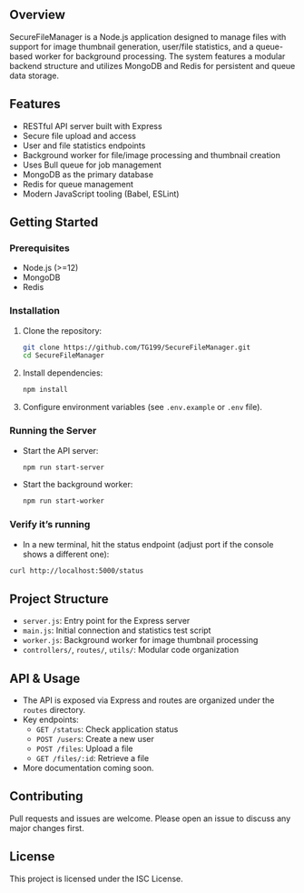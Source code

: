 ## Overview

SecureFileManager is a Node.js application designed to manage files with support for image thumbnail generation, user/file statistics, and a queue-based worker for background processing. The system features a modular backend structure and utilizes MongoDB and Redis for persistent and queue data storage.

## Features
- RESTful API server built with Express
- Secure file upload and access
- User and file statistics endpoints
- Background worker for file/image processing and thumbnail creation
- Uses Bull queue for job management
- MongoDB as the primary database
- Redis for queue management
- Modern JavaScript tooling (Babel, ESLint)

## Getting Started

### Prerequisites
- Node.js (>=12)
- MongoDB
- Redis

### Installation
1. Clone the repository:
   ```sh
   git clone https://github.com/TG199/SecureFileManager.git
   cd SecureFileManager
   ```
2. Install dependencies:
   ```sh
   npm install
   ```
3. Configure environment variables (see `.env.example` or `.env` file).

### Running the Server
- Start the API server:
  ```sh
  npm run start-server
  ```
- Start the background worker:
  ```sh
  npm run start-worker
  ```
### Verify it’s running
- In a new terminal, hit the status endpoint (adjust port if the console shows a different one):
```bash
curl http://localhost:5000/status
```
## Project Structure
- `server.js`: Entry point for the Express server
- `main.js`: Initial connection and statistics test script
- `worker.js`: Background worker for image thumbnail processing
- `controllers/`, `routes/`, `utils/`: Modular code organization

## API & Usage
- The API is exposed via Express and routes are organized under the `routes` directory.
- Key endpoints:
  - `GET /status`: Check application status
  - `POST /users`: Create a new user
  - `POST /files`: Upload a file
  - `GET /files/:id`: Retrieve a file
- More documentation coming soon.

## Contributing
Pull requests and issues are welcome. Please open an issue to discuss any major changes first.

## License
This project is licensed under the ISC License.
 ```
